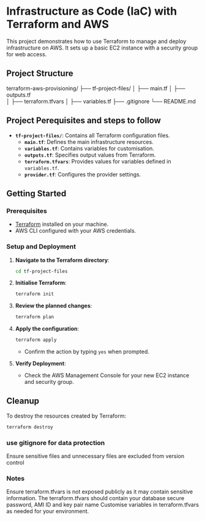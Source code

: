 # Infrastructure as Code (IaC) with Terraform and AWS

This project demonstrates how to use Terraform to manage and deploy infrastructure on AWS. It sets up a basic EC2 instance with a security group for web access.

## Project Structure

terraform-aws-provisioning/
├── tf-project-files/
│ ├── main.tf
│ ├── outputs.tf  
│ ├── terraform.tfvars
│ ├── variables.tf
├── .gitignore
└── README.md

## Project Perequisites and steps to follow


- **`tf-project-files/`**: Contains all Terraform configuration files.
  - **`main.tf`**: Defines the main infrastructure resources.
  - **`variables.tf`**: Contains variables for customisation.
  - **`outputs.tf`**: Specifies output values from Terraform.
  - **`terraform.tfvars`**: Provides values for variables defined in `variables.tf`.
  - **`provider.tf`**: Configures the provider settings.

## Getting Started

### Prerequisites

- [Terraform](https://www.terraform.io/downloads.html) installed on your machine.
- AWS CLI configured with your AWS credentials.

### Setup and Deployment

1. **Navigate to the Terraform directory**:

    ```sh
    cd tf-project-files
    ```

2. **Initialise Terraform**:

    ```sh
    terraform init
    ```

3. **Review the planned changes**:

    ```sh
    terraform plan
    ```

4. **Apply the configuration**:

    ```sh
    terraform apply
    ```

   - Confirm the action by typing `yes` when prompted.

5. **Verify Deployment**:

   - Check the AWS Management Console for your new EC2 instance and security group.

## Cleanup

To destroy the resources created by Terraform:

```sh
terraform destroy
```

### use gitignore for data protection
Ensure sensitive files and unnecessary files are excluded from version control


### Notes
Ensure terraform.tfvars is not exposed publicly as it may contain sensitive information.
The terraform.tfvars should contain your database secure password, AMI ID and key pair name
Customise variables in terraform.tfvars as needed for your environment.
